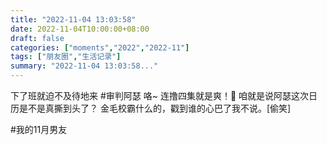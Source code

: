 ```yaml
---
title: "2022-11-04 13:03:58"
date: 2022-11-04T10:00:00+08:00
draft: false
categories: ["moments","2022","2022-11"]
tags: ["朋友圈","生活记录"]
summary: "2022-11-04 13:03:58..."
---
```


下了班就迫不及待地来 #审判阿瑟 咯~
连撸四集就是爽！🥰
咱就是说阿瑟​这次日历是不是真撕到头了？
金毛校霸什么的，戳到谁的心巴了我不说。[偷笑]

#​我的11月男友

